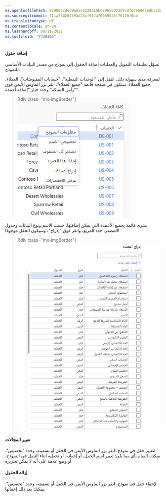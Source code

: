 ```yaml
---
ms.openlocfilehash: 91986ecded9ae55a228a16bd79656d33d9c0fdd968e7bdb533a1309c2355df00
ms.sourcegitcommit: 511a76b204f93d23cf9f7a70059525f79170f6bb
ms.translationtype: HT
ms.contentlocale: ar-SA
ms.lasthandoff: 08/11/2021
ms.locfileid: "7438305"
---
```

#### <a name="adding-fields"></a>إضافة حقول

تسهّل تطبيقات التمويل والعمليات إضافة الحقول إلى نموذج من مصدر البيانات الأساسي للنموذج.

لمعرفة مدى سهولة ذلك، انتقل إلى "الوحدات النمطية"، "حسابات المقبوضات"، العملاء، جميع العملاء.
ستكون في صفحة قائمة "جميع العملاء". انقر بزر الماوس الأيمن فوق "رأس الشبكة" وحدد خيار "إضافة أعمدة".

> [!div class="mx-imgBorder"]
> ![هناك العديد من الخيارات المتاحة عند النقر بزر الماوس الأيمن](../media/m2-l5-p1.png)

سترى قائمة بجميع الأعمدة التي يمكن إضافتها، حسب الاسم ونوع البيانات وجدول المصدر. حدد المربع، وانقر فوق "إدراج"، وسيكون الحقل موجودًا!

> [!div class="mx-imgBorder"]
> ![إضافة أعمدة](../media/m2-l5-p2.png)

#### <a name="changing-fields"></a>تغيير المجالات

لتغيير حقل في نموذج، انقر بزر الماوس الأيمن في الحقل أو تسميته، وحدد "تخصيص". يمكنك القيام بأي مما يلي: تغيير اسم الحقل، أو إخفائه، أو تخطيه أثناء التنقل في النموذج، أو وضع علامة على أنه لا يمكن تحريره.

#### <a name="removing-fields"></a>إزالة الحقول

لإخفاء حقل في نموذج، انقر بزر الماوس الأيمن في الحقل أو تسميته، وحدد "تخصيص". يمكنك بعد ذلك إخفائها.
